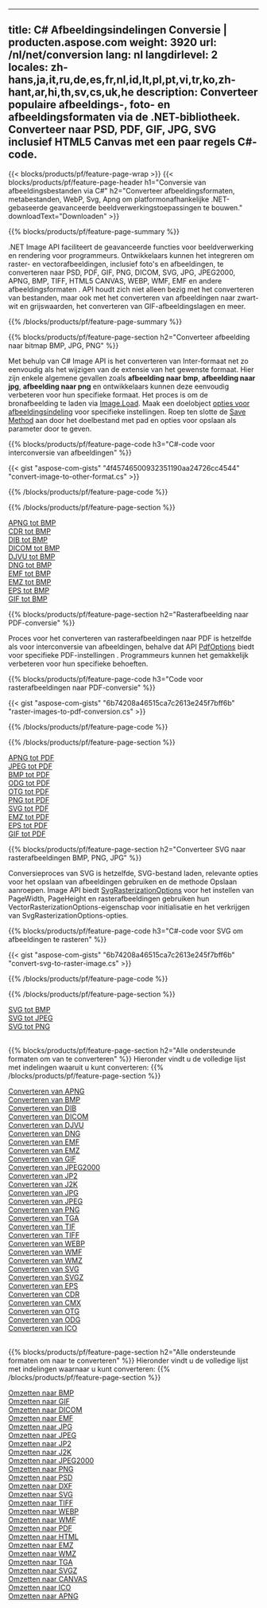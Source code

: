 ﻿
---
title: C# Afbeeldingsindelingen Conversie | producten.aspose.com 
weight: 3920
url: /nl/net/conversion 
lang: nl
langdirlevel: 2
locales: zh-hans,ja,it,ru,de,es,fr,nl,id,lt,pl,pt,vi,tr,ko,zh-hant,ar,hi,th,sv,cs,uk,he
description: Converteer populaire afbeeldings-, foto- en afbeeldingsformaten via de .NET-bibliotheek. Converteer naar PSD, PDF, GIF, JPG, SVG inclusief HTML5 Canvas met een paar regels C#-code.
---

{{< blocks/products/pf/feature-page-wrap >}}
{{< blocks/products/pf/feature-page-header h1="Conversie van afbeeldingsbestanden via C#" h2="Converteer afbeeldingsformaten, metabestanden, WebP, Svg, Apng om platformonafhankelijke .NET-gebaseerde geavanceerde beeldverwerkingstoepassingen te bouwen." downloadText="Downloaden" >}}

{{% blocks/products/pf/feature-page-summary %}}

.NET Image API faciliteert de geavanceerde functies voor beeldverwerking en rendering voor programmeurs. Ontwikkelaars kunnen het integreren om raster- en vectorafbeeldingen, inclusief foto's en afbeeldingen, te converteren naar PSD, PDF, GIF, PNG, DICOM, SVG, JPG, JPEG2000, APNG, BMP, TIFF, HTML5 CANVAS, WEBP, WMF, EMF en andere afbeeldingsformaten . API houdt zich niet alleen bezig met het converteren van bestanden, maar ook met het converteren van afbeeldingen naar zwart-wit en grijswaarden, het converteren van GIF-afbeeldingslagen en meer.

{{% /blocks/products/pf/feature-page-summary  %}}

{{% blocks/products/pf/feature-page-section  h2="Converteer afbeelding naar bitmap BMP, JPG, PNG" %}}

Met behulp van C# Image API is het converteren van Inter-formaat net zo eenvoudig als het wijzigen van de extensie van het gewenste formaat. Hier zijn enkele algemene gevallen zoals **afbeelding naar bmp**, **afbeelding naar jpg**, **afbeelding naar png** en ontwikkelaars kunnen deze eenvoudig verbeteren voor hun specifieke formaat. Het proces is om de bronafbeelding te laden via [Image.Load](https://apireference.aspose.com/imaging/net/aspose.imaging/image/methods/load). Maak een doelobject [opties voor afbeeldingsindeling](https://apireference.aspose.com/imaging/net/aspose.imaging.imageoptions) voor specifieke instellingen. Roep ten slotte de [Save Method](https://apireference.aspose.com/imaging/net/aspose.imaging.image/save/methods/4) aan door het doelbestand met pad en opties voor opslaan als parameter door te geven.

{{% blocks/products/pf/feature-page-code h3="C#-code voor interconversie van afbeeldingen" %}}

{{< gist "aspose-com-gists" "4f45746500932351190aa24726cc4544" "convert-image-to-other-format.cs" >}}

{{% /blocks/products/pf/feature-page-code  %}}

{{% /blocks/products/pf/feature-page-section %}}

<div class="container-fluid productfamilypage bg-gray">
    <div class="convertypes bg-gray agp-content section">
        <div class="container">
		<div class="row other-converters">
		   <div class="col-md-2 other-converter remove-lp remove-rp">
		      <a href="/imaging/nl/net/conversion/apng-to-bmp/">APNG tot BMP</a>
		   </div>
		   <div class="col-md-2 other-converter remove-lp remove-rp">
		      <a href="/imaging/nl/net/conversion/cdr-to-bmp/">CDR tot BMP</a>
		   </div>
		   <div class="col-md-2 other-converter remove-lp remove-rp">
		      <a href="/imaging/nl/net/conversion/dib-to-bmp/">DIB tot BMP</a>
		   </div>
		   <div class="col-md-2 other-converter remove-lp remove-rp">
		      <a href="/imaging/nl/net/conversion/dicom-to-bmp/">DICOM tot BMP</a>
		   </div>
 		   <div class="col-md-2 other-converter remove-lp remove-rp">
		      <a href="/imaging/nl/net/conversion/djvu-to-bmp/">DJVU tot BMP</a>
		   </div>
		   <div class="col-md-2 other-converter remove-lp remove-rp">
		      <a href="/imaging/nl/net/conversion/dng-to-bmp/">DNG tot BMP</a>
		   </div>
		   <div class="col-md-2 other-converter remove-lp remove-rp">
		      <a href="/imaging/nl/net/conversion/emf-to-bmp/">EMF tot BMP</a>
		   </div>
		   <div class="col-md-2 other-converter remove-lp remove-rp">
		      <a href="/imaging/nl/net/conversion/emz-to-bmp/">EMZ tot BMP</a>
		   </div>
		   <div class="col-md-2 other-converter remove-lp remove-rp">
		      <a href="/imaging/nl/net/conversion/eps-to-bmp/">EPS tot BMP</a>
		   </div>
		   <div class="col-md-2 other-converter remove-lp remove-rp">
		      <a href="/imaging/nl/net/conversion/gif-to-bmp/">GIF tot BMP</a>
		   </div>
		</div>
	</div>
    </div>
</div>

{{% blocks/products/pf/feature-page-section  h2="Rasterafbeelding naar PDF-conversie" %}}

Proces voor het converteren van rasterafbeeldingen naar PDF is hetzelfde als voor interconversie van afbeeldingen, behalve dat API [PdfOptions](https://apireference.aspose.com/imaging/net/aspose.imaging.imageoptions/pdfoptions) biedt voor specifieke PDF-instellingen . Programmeurs kunnen het gemakkelijk verbeteren voor hun specifieke behoeften.

{{% blocks/products/pf/feature-page-code h3="Code voor rasterafbeeldingen naar PDF-conversie" %}}

{{< gist "aspose-com-gists" "6b74208a46515ca7c2613e245f7bff6b" "raster-images-to-pdf-conversion.cs" >}}

{{% /blocks/products/pf/feature-page-code  %}}

{{% /blocks/products/pf/feature-page-section %}}

<div class="container-fluid productfamilypage bg-gray">
    <div class="convertypes bg-gray agp-content section">
        <div class="container">
		<div class="row other-converters">
		   <div class="col-md-2 other-converter remove-lp remove-rp">
		      <a href="/imaging/nl/net/conversion/apng-to-PDF/">APNG tot PDF</a>
		   </div>
		   <div class="col-md-2 other-converter remove-lp remove-rp">
		      <a href="/imaging/nl/net/conversion/jpeg-to-PDF/">JPEG tot PDF</a>
		   </div>
		   <div class="col-md-2 other-converter remove-lp remove-rp">
		      <a href="/imaging/nl/net/conversion/bmp-to-PDF/">BMP tot PDF</a>
		   </div>
		   <div class="col-md-2 other-converter remove-lp remove-rp">
		      <a href="/imaging/nl/net/conversion/odg-to-PDF/">ODG tot PDF</a>
		   </div>
 		   <div class="col-md-2 other-converter remove-lp remove-rp">
		      <a href="/imaging/nl/net/conversion/otg-to-PDF/">OTG tot PDF</a>
		   </div>
		   <div class="col-md-2 other-converter remove-lp remove-rp">
		      <a href="/imaging/nl/net/conversion/png-to-PDF/">PNG tot PDF</a>
		   </div>
		   <div class="col-md-2 other-converter remove-lp remove-rp">
		      <a href="/imaging/nl/net/conversion/svg-to-PDF/">SVG tot PDF</a>
		   </div>
		   <div class="col-md-2 other-converter remove-lp remove-rp">
		      <a href="/imaging/nl/net/conversion/emz-to-PDF/">EMZ tot PDF</a>
		   </div>
		   <div class="col-md-2 other-converter remove-lp remove-rp">
		      <a href="/imaging/nl/net/conversion/eps-to-PDF/">EPS tot PDF</a>
		   </div>
		   <div class="col-md-2 other-converter remove-lp remove-rp">
		      <a href="/imaging/nl/net/conversion/gif-to-PDF/">GIF tot PDF</a>
		   </div>
		</div>
	</div>
    </div>
</div>

{{% blocks/products/pf/feature-page-section  h2="Converteer SVG naar rasterafbeeldingen BMP, PNG, JPG" %}}

Conversieproces van SVG is hetzelfde, SVG-bestand laden, relevante opties voor het opslaan van afbeeldingen gebruiken en de methode Opslaan aanroepen. Image API biedt [SvgRasterizationOptions](https://apireference.aspose.com/imaging/net/aspose.imaging.imageoptions/svgrasterizationoptions) voor het instellen van PageWidth, PageHeight en rasterafbeeldingen gebruiken hun VectorRasterizationOptions-eigenschap voor initialisatie en het verkrijgen van SvgRasterizationOptions-opties. 

{{% blocks/products/pf/feature-page-code h3="C#-code voor SVG om afbeeldingen te rasteren" %}}

{{< gist "aspose-com-gists" "6b74208a46515ca7c2613e245f7bff6b" "convert-svg-to-raster-image.cs" >}}

{{% /blocks/products/pf/feature-page-code  %}}

{{% /blocks/products/pf/feature-page-section %}}

<div class="container-fluid productfamilypage bg-gray">
    <div class="convertypes bg-gray agp-content section">
        <div class="container">
		<div class="row other-converters">
		   <div class="col-md-2 other-converter remove-lp remove-rp">
		      <a href="/imaging/nl/net/conversion/SVG-to-bmp/">SVG tot BMP</a>
		   </div>
		   <div class="col-md-2 other-converter remove-lp remove-rp">
		      <a href="/imaging/nl/net/conversion/SVG-to-jpeg/">SVG tot JPEG</a>
		   </div>
		   <div class="col-md-2 other-converter remove-lp remove-rp">
		      <a href="/imaging/nl/net/conversion/SVG-to-png/">SVG tot PNG</a>
		   </div>		   
		</div>
	</div>
    </div>
</div>
<br/>

{{% blocks/products/pf/feature-page-section  h2="Alle ondersteunde formaten om van te converteren" %}}
Hieronder vindt u de volledige lijst met indelingen waaruit u kunt converteren:
{{% /blocks/products/pf/feature-page-section %}}
<div class="container-fluid productfamilypage bg-gray">
    <div class="convertypes bg-gray agp-content section">
        <div class="container">
		<div class="row other-converters">
		    <div class='col-md-2 other-converter remove-lp remove-rp'><a href="/imaging/nl/net/conversion/from/apng" >Converteren van APNG</a></div>
<div class='col-md-2 other-converter remove-lp remove-rp'><a href="/imaging/nl/net/conversion/from/bmp" >Converteren van BMP</a></div>
<div class='col-md-2 other-converter remove-lp remove-rp'><a href="/imaging/nl/net/conversion/from/dib" >Converteren van DIB</a></div>
<div class='col-md-2 other-converter remove-lp remove-rp'><a href="/imaging/nl/net/conversion/from/dicom" >Converteren van DICOM</a></div>
<div class='col-md-2 other-converter remove-lp remove-rp'><a href="/imaging/nl/net/conversion/from/djvu" >Converteren van DJVU</a></div>
<div class='col-md-2 other-converter remove-lp remove-rp'><a href="/imaging/nl/net/conversion/from/dng" >Converteren van DNG</a></div>
<div class='col-md-2 other-converter remove-lp remove-rp'><a href="/imaging/nl/net/conversion/from/emf" >Converteren van EMF</a></div>
<div class='col-md-2 other-converter remove-lp remove-rp'><a href="/imaging/nl/net/conversion/from/emz" >Converteren van EMZ</a></div>
<div class='col-md-2 other-converter remove-lp remove-rp'><a href="/imaging/nl/net/conversion/from/gif" >Converteren van GIF</a></div>
<div class='col-md-2 other-converter remove-lp remove-rp'><a href="/imaging/nl/net/conversion/from/jpeg2000" >Converteren van JPEG2000</a></div>
<div class='col-md-2 other-converter remove-lp remove-rp'><a href="/imaging/nl/net/conversion/from/jp2" >Converteren van JP2</a></div>
<div class='col-md-2 other-converter remove-lp remove-rp'><a href="/imaging/nl/net/conversion/from/j2k" >Converteren van J2K</a></div>
<div class='col-md-2 other-converter remove-lp remove-rp'><a href="/imaging/nl/net/conversion/from/jpg" >Converteren van JPG</a></div>
<div class='col-md-2 other-converter remove-lp remove-rp'><a href="/imaging/nl/net/conversion/from/jpeg" >Converteren van JPEG</a></div>
<div class='col-md-2 other-converter remove-lp remove-rp'><a href="/imaging/nl/net/conversion/from/png" >Converteren van PNG</a></div>
<div class='col-md-2 other-converter remove-lp remove-rp'><a href="/imaging/nl/net/conversion/from/tga" >Converteren van TGA</a></div>
<div class='col-md-2 other-converter remove-lp remove-rp'><a href="/imaging/nl/net/conversion/from/tif" >Converteren van TIF</a></div>
<div class='col-md-2 other-converter remove-lp remove-rp'><a href="/imaging/nl/net/conversion/from/tiff" >Converteren van TIFF</a></div>
<div class='col-md-2 other-converter remove-lp remove-rp'><a href="/imaging/nl/net/conversion/from/webp" >Converteren van WEBP</a></div>
<div class='col-md-2 other-converter remove-lp remove-rp'><a href="/imaging/nl/net/conversion/from/wmf" >Converteren van WMF</a></div>
<div class='col-md-2 other-converter remove-lp remove-rp'><a href="/imaging/nl/net/conversion/from/wmz" >Converteren van WMZ</a></div>
<div class='col-md-2 other-converter remove-lp remove-rp'><a href="/imaging/nl/net/conversion/from/svg" >Converteren van SVG</a></div>
<div class='col-md-2 other-converter remove-lp remove-rp'><a href="/imaging/nl/net/conversion/from/svgz" >Converteren van SVGZ</a></div>
<div class='col-md-2 other-converter remove-lp remove-rp'><a href="/imaging/nl/net/conversion/from/eps" >Converteren van EPS</a></div>
<div class='col-md-2 other-converter remove-lp remove-rp'><a href="/imaging/nl/net/conversion/from/cdr" >Converteren van CDR</a></div>
<div class='col-md-2 other-converter remove-lp remove-rp'><a href="/imaging/nl/net/conversion/from/cmx" >Converteren van CMX</a></div>
<div class='col-md-2 other-converter remove-lp remove-rp'><a href="/imaging/nl/net/conversion/from/otg" >Converteren van OTG</a></div>
<div class='col-md-2 other-converter remove-lp remove-rp'><a href="/imaging/nl/net/conversion/from/odg" >Converteren van ODG</a></div>
<div class='col-md-2 other-converter remove-lp remove-rp'><a href="/imaging/nl/net/conversion/from/ico" >Converteren van ICO</a></div>
                </div>
        </div>
    </div>
</div>
<br/>

{{% blocks/products/pf/feature-page-section  h2="Alle ondersteunde formaten om naar te converteren" %}}
Hieronder vindt u de volledige lijst met indelingen waarnaar u kunt converteren:
{{% /blocks/products/pf/feature-page-section %}}
<div class="container-fluid productfamilypage bg-gray">
    <div class="convertypes bg-gray agp-content section">
        <div class="container">
		<div class="row other-converters">
		    <div class='col-md-2 other-converter remove-lp remove-rp'><a href="/imaging/nl/net/conversion/to/bmp" >Omzetten naar BMP</a></div>
<div class='col-md-2 other-converter remove-lp remove-rp'><a href="/imaging/nl/net/conversion/to/gif" >Omzetten naar GIF</a></div>
<div class='col-md-2 other-converter remove-lp remove-rp'><a href="/imaging/nl/net/conversion/to/dicom" >Omzetten naar DICOM</a></div>
<div class='col-md-2 other-converter remove-lp remove-rp'><a href="/imaging/nl/net/conversion/to/emf" >Omzetten naar EMF</a></div>
<div class='col-md-2 other-converter remove-lp remove-rp'><a href="/imaging/nl/net/conversion/to/jpg" >Omzetten naar JPG</a></div>
<div class='col-md-2 other-converter remove-lp remove-rp'><a href="/imaging/nl/net/conversion/to/jpeg" >Omzetten naar JPEG</a></div>
<div class='col-md-2 other-converter remove-lp remove-rp'><a href="/imaging/nl/net/conversion/to/jp2" >Omzetten naar JP2</a></div>
<div class='col-md-2 other-converter remove-lp remove-rp'><a href="/imaging/nl/net/conversion/to/j2k" >Omzetten naar J2K</a></div>
<div class='col-md-2 other-converter remove-lp remove-rp'><a href="/imaging/nl/net/conversion/to/jpeg2000" >Omzetten naar JPEG2000</a></div>
<div class='col-md-2 other-converter remove-lp remove-rp'><a href="/imaging/nl/net/conversion/to/png" >Omzetten naar PNG</a></div>
<div class='col-md-2 other-converter remove-lp remove-rp'><a href="/imaging/nl/net/conversion/to/psd" >Omzetten naar PSD</a></div>
<div class='col-md-2 other-converter remove-lp remove-rp'><a href="/imaging/nl/net/conversion/to/dxf" >Omzetten naar DXF</a></div>
<div class='col-md-2 other-converter remove-lp remove-rp'><a href="/imaging/nl/net/conversion/to/svg" >Omzetten naar SVG</a></div>
<div class='col-md-2 other-converter remove-lp remove-rp'><a href="/imaging/nl/net/conversion/to/tiff" >Omzetten naar TIFF</a></div>
<div class='col-md-2 other-converter remove-lp remove-rp'><a href="/imaging/nl/net/conversion/to/webp" >Omzetten naar WEBP</a></div>
<div class='col-md-2 other-converter remove-lp remove-rp'><a href="/imaging/nl/net/conversion/to/wmf" >Omzetten naar WMF</a></div>
<div class='col-md-2 other-converter remove-lp remove-rp'><a href="/imaging/nl/net/conversion/to/pdf" >Omzetten naar PDF</a></div>
<div class='col-md-2 other-converter remove-lp remove-rp'><a href="/imaging/nl/net/conversion/to/html" >Omzetten naar HTML</a></div>
<div class='col-md-2 other-converter remove-lp remove-rp'><a href="/imaging/nl/net/conversion/to/emz" >Omzetten naar EMZ</a></div>
<div class='col-md-2 other-converter remove-lp remove-rp'><a href="/imaging/nl/net/conversion/to/wmz" >Omzetten naar WMZ</a></div>
<div class='col-md-2 other-converter remove-lp remove-rp'><a href="/imaging/nl/net/conversion/to/tga" >Omzetten naar TGA</a></div>
<div class='col-md-2 other-converter remove-lp remove-rp'><a href="/imaging/nl/net/conversion/to/svgz" >Omzetten naar SVGZ</a></div>
<div class='col-md-2 other-converter remove-lp remove-rp'><a href="/imaging/nl/net/conversion/to/canvas" >Omzetten naar CANVAS</a></div>
<div class='col-md-2 other-converter remove-lp remove-rp'><a href="/imaging/nl/net/conversion/to/ico" >Omzetten naar ICO</a></div>
<div class='col-md-2 other-converter remove-lp remove-rp'><a href="/imaging/nl/net/conversion/to/apng" >Omzetten naar APNG</a></div>
                </div>
        </div>
    </div>
</div>
<br/>

